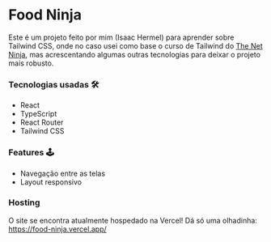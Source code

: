 # Food Ninja

Este é um projeto feito por mim (Isaac Hermel) para aprender sobre Tailwind CSS, onde no caso usei como base o curso de Tailwind do [The Net Ninja](https://www.youtube.com/c/TheNetNinja), mas acrescentando algumas outras tecnologias para deixar o projeto mais robusto.

### Tecnologias usadas 🛠

- React
- TypeScript
- React Router
- Tailwind CSS

### Features 🕹

- Navegação entre as telas
- Layout responsivo

### Hosting

O site se encontra atualmente hospedado na Vercel! Dá só uma olhadinha: https://food-ninja.vercel.app/